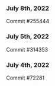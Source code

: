 ### July 8th, 2022

Commit #255444

### July 5th, 2022

Commit #314353


### July 4th, 2022

Commit #72281
